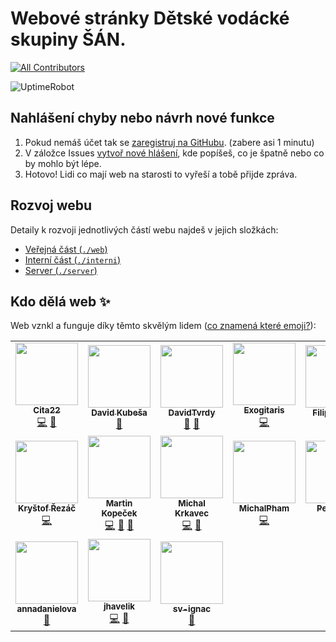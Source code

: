 # Webové stránky Dětské vodácké skupiny ŠÁN.
<!-- ALL-CONTRIBUTORS-BADGE:START - Do not remove or modify this section -->
[![All Contributors](https://img.shields.io/badge/all_contributors-17-orange.svg?style=flat-square)](#contributors-)
<!-- ALL-CONTRIBUTORS-BADGE:END -->
![UptimeRobot](https://badgen.net/uptime-robot/month/m780824184-8fac7e7a5a41744ccbfa9e02)

## Nahlášení chyby nebo návrh nové funkce

1) Pokud nemáš účet tak se [zaregistruj na GitHubu](https://github.com/join). (zabere asi 1 minutu)
2) V záložce Issues [vytvoř nové hlášení](https://github.com/bosancz/bosan.cz/issues/new/choose), kde popíšeš, co je špatně nebo co by mohlo být lépe.
3) Hotovo! Lidi co mají web na starosti to vyřeší a tobě přijde zpráva.

## Rozvoj webu

Detaily k rozvoji jednotlivých částí webu najdeš v jejich složkách:

 - [Veřejná část (`./web`)](./web)
 - [Interní část (`./interni`)](./interni)
 - [Server (`./server`)](./server)

## Kdo dělá web ✨

Web vznkl a funguje díky těmto skvělým lidem ([co znamená které emoji?](https://allcontributors.org/docs/en/emoji-key)):

<!-- ALL-CONTRIBUTORS-LIST:START - Do not remove or modify this section -->
<!-- prettier-ignore-start -->
<!-- markdownlint-disable -->
<table>
  <tr>
    <td align="center"><a href="https://github.com/Cita22"><img src="https://avatars.githubusercontent.com/u/83779206?v=4?s=100" width="100px;" alt=""/><br /><sub><b>Cita22</b></sub></a><br /><a href="https://github.com/bosancz/bosan.cz/commits?author=Cita22" title="Code">💻</a> <a href="#design-Cita22" title="Design">🎨</a></td>
    <td align="center"><a href="https://github.com/Kobtul"><img src="https://avatars.githubusercontent.com/u/2563688?v=4?s=100" width="100px;" alt=""/><br /><sub><b>David Kubeša</b></sub></a><br /><a href="https://github.com/bosancz/bosan.cz/issues?q=author%3AKobtul" title="Bug reports">🐛</a></td>
    <td align="center"><a href="https://github.com/DavidTvrdy"><img src="https://avatars.githubusercontent.com/u/47000101?v=4?s=100" width="100px;" alt=""/><br /><sub><b>DavidTvrdy</b></sub></a><br /><a href="https://github.com/bosancz/bosan.cz/issues?q=author%3ADavidTvrdy" title="Bug reports">🐛</a> <a href="#userTesting-DavidTvrdy" title="User Testing">📓</a></td>
    <td align="center"><a href="https://github.com/Exogitaris"><img src="https://avatars.githubusercontent.com/u/58743433?v=4?s=100" width="100px;" alt=""/><br /><sub><b>Exogitaris</b></sub></a><br /><a href="https://github.com/bosancz/bosan.cz/commits?author=Exogitaris" title="Code">💻</a></td>
    <td align="center"><a href="https://github.com/hla-bla"><img src="https://avatars.githubusercontent.com/u/50456311?v=4?s=100" width="100px;" alt=""/><br /><sub><b>Filip Hruška</b></sub></a><br /><a href="https://github.com/bosancz/bosan.cz/issues?q=author%3Ahla-bla" title="Bug reports">🐛</a></td>
    <td align="center"><a href="https://github.com/Grejdy"><img src="https://avatars.githubusercontent.com/u/82664677?v=4?s=100" width="100px;" alt=""/><br /><sub><b>Grejdy</b></sub></a><br /><a href="https://github.com/bosancz/bosan.cz/issues?q=author%3AGrejdy" title="Bug reports">🐛</a> <a href="#userTesting-Grejdy" title="User Testing">📓</a></td>
    <td align="center"><a href="https://github.com/JakubRejzek"><img src="https://avatars.githubusercontent.com/u/84807333?v=4?s=100" width="100px;" alt=""/><br /><sub><b>JakubRejzek</b></sub></a><br /><a href="https://github.com/bosancz/bosan.cz/commits?author=JakubRejzek" title="Code">💻</a></td>
  </tr>
  <tr>
    <td align="center"><a href="https://github.com/krystofrezac"><img src="https://avatars.githubusercontent.com/u/39591095?v=4?s=100" width="100px;" alt=""/><br /><sub><b>Kryštof Řezáč</b></sub></a><br /><a href="https://github.com/bosancz/bosan.cz/commits?author=krystofrezac" title="Code">💻</a></td>
    <td align="center"><a href="https://www.smallhill.cz/"><img src="https://avatars.githubusercontent.com/u/1273865?v=4?s=100" width="100px;" alt=""/><br /><sub><b>Martin Kopeček</b></sub></a><br /><a href="https://github.com/bosancz/bosan.cz/commits?author=SmallhillCZ" title="Code">💻</a> <a href="#maintenance-SmallhillCZ" title="Maintenance">🚧</a> <a href="https://github.com/bosancz/bosan.cz/issues?q=author%3ASmallhillCZ" title="Bug reports">🐛</a></td>
    <td align="center"><a href="https://github.com/elenfant"><img src="https://avatars.githubusercontent.com/u/1541727?v=4?s=100" width="100px;" alt=""/><br /><sub><b>Michal Krkavec</b></sub></a><br /><a href="https://github.com/bosancz/bosan.cz/commits?author=elenfant" title="Code">💻</a> <a href="https://github.com/bosancz/bosan.cz/issues?q=author%3Aelenfant" title="Bug reports">🐛</a></td>
    <td align="center"><a href="https://github.com/MichalPham"><img src="https://avatars.githubusercontent.com/u/55764996?v=4?s=100" width="100px;" alt=""/><br /><sub><b>MichalPham</b></sub></a><br /><a href="https://github.com/bosancz/bosan.cz/commits?author=MichalPham" title="Code">💻</a></td>
    <td align="center"><a href="https://github.com/Goliash2"><img src="https://avatars.githubusercontent.com/u/38349508?v=4?s=100" width="100px;" alt=""/><br /><sub><b>Petr Hnyk</b></sub></a><br /><a href="https://github.com/bosancz/bosan.cz/commits?author=Goliash2" title="Code">💻</a> <a href="https://github.com/bosancz/bosan.cz/issues?q=author%3AGoliash2" title="Bug reports">🐛</a></td>
    <td align="center"><a href="https://github.com/TomasNeumann"><img src="https://avatars.githubusercontent.com/u/45641694?v=4?s=100" width="100px;" alt=""/><br /><sub><b>TomasNeumann</b></sub></a><br /><a href="https://github.com/bosancz/bosan.cz/issues?q=author%3ATomasNeumann" title="Bug reports">🐛</a></td>
    <td align="center"><a href="https://github.com/Tweety6"><img src="https://avatars.githubusercontent.com/u/82444329?v=4?s=100" width="100px;" alt=""/><br /><sub><b>Tweety6</b></sub></a><br /><a href="#userTesting-Tweety6" title="User Testing">📓</a></td>
  </tr>
  <tr>
    <td align="center"><a href="https://github.com/annadanielova"><img src="https://avatars.githubusercontent.com/u/82390704?v=4?s=100" width="100px;" alt=""/><br /><sub><b>annadanielova</b></sub></a><br /><a href="#userTesting-annadanielova" title="User Testing">📓</a></td>
    <td align="center"><a href="https://github.com/jhavelik"><img src="https://avatars.githubusercontent.com/u/5928448?v=4?s=100" width="100px;" alt=""/><br /><sub><b>jhavelik</b></sub></a><br /><a href="https://github.com/bosancz/bosan.cz/commits?author=jhavelik" title="Code">💻</a> <a href="#design-jhavelik" title="Design">🎨</a></td>
    <td align="center"><a href="https://github.com/sv-ignac"><img src="https://avatars.githubusercontent.com/u/82539505?v=4?s=100" width="100px;" alt=""/><br /><sub><b>sv-ignac</b></sub></a><br /><a href="#userTesting-sv-ignac" title="User Testing">📓</a></td>
  </tr>
</table>

<!-- markdownlint-restore -->
<!-- prettier-ignore-end -->

<!-- ALL-CONTRIBUTORS-LIST:END -->